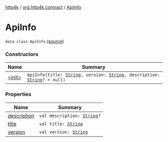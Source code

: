 [http4k](../../index.md) / [org.http4k.contract](../index.md) / [ApiInfo](./index.md)

# ApiInfo

`data class ApiInfo` [(source)](https://github.com/http4k/http4k/blob/master/http4k-contract/src/main/kotlin/org/http4k/contract/OpenApi.kt#L15)

### Constructors

| Name | Summary |
|---|---|
| [&lt;init&gt;](-init-.md) | `ApiInfo(title: `[`String`](https://kotlinlang.org/api/latest/jvm/stdlib/kotlin/-string/index.html)`, version: `[`String`](https://kotlinlang.org/api/latest/jvm/stdlib/kotlin/-string/index.html)`, description: `[`String`](https://kotlinlang.org/api/latest/jvm/stdlib/kotlin/-string/index.html)`? = null)` |

### Properties

| Name | Summary |
|---|---|
| [description](description.md) | `val description: `[`String`](https://kotlinlang.org/api/latest/jvm/stdlib/kotlin/-string/index.html)`?` |
| [title](title.md) | `val title: `[`String`](https://kotlinlang.org/api/latest/jvm/stdlib/kotlin/-string/index.html) |
| [version](version.md) | `val version: `[`String`](https://kotlinlang.org/api/latest/jvm/stdlib/kotlin/-string/index.html) |
